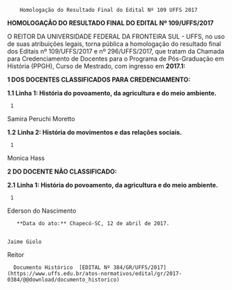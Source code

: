         Homologação do Resultado Final do Edital Nº 109 UFFS 2017  

**HOMOLOGAÇÃO DO RESULTADO FINAL DO EDITAL Nº 109/UFFS/2017**

  

 O REITOR DA UNIVERSIDADE FEDERAL DA FRONTEIRA SUL - UFFS, no uso de suas atribuições legais, torna pública a homologação do resultado final dos Editais nº 109/UFFS/2017 e nº 296/UFFS/2017, que tratam da Chamada para Credenciamento de Docentes para o Programa de Pós-Graduação em História (PPGH), Curso de Mestrado, com ingresso em **2017.1:**

  

 **1 DOS DOCENTES CLASSIFICADOS PARA CREDENCIAMENTO:**

 **1.1 Linha 1: História do povoamento, da agricultura e do meio ambiente.**

     1

   Samira Peruchi Moretto

      

 **1.2** **Linha 2: História do movimentos e das relações sociais.**

     1

   Monica Hass

      

 **2 DO DOCENTE NÃO CLASSIFICADO:**

 **2.1** **Linha 1: História do povoamento, da agricultura e do meio ambiente.**

     1

   Ederson do Nascimento

       **Data do ato:** Chapecó-SC, 12 de abril de 2017.   
 

    Jaime Giolo   
 Reitor 

      Documento Histórico  [EDITAL Nº 384/GR/UFFS/2017](https://www.uffs.edu.br/atos-normativos/edital/gr/2017-0384/@@download/documento_historico)     
      
